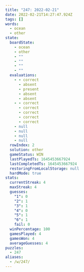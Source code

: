 ```yaml
---
title: "247: 2022-02-21"
date: 2022-02-21T14:27:47.924Z
tags: []
words:
  - ocean
  - other
state:
  boardState:
    - ocean
    - other
    - ""
    - ""
    - ""
    - ""
  evaluations:
    - - correct
      - absent
      - present
      - absent
      - absent
    - - correct
      - correct
      - correct
      - correct
      - correct
    - null
    - null
    - null
    - null
  rowIndex: 2
  solution: other
  gameStatus: WIN
  lastPlayedTs: 1645453667924
  lastCompletedTs: 1645453667924
  restoringFromLocalStorage: null
  hardMode: true
stats:
  currentStreak: 4
  maxStreak: 4
  guesses:
    "1": 0
    "2": 1
    "3": 1
    "4": 0
    "5": 1
    "6": 1
    fail: 0
  winPercentage: 100
  gamesPlayed: 4
  gamesWon: 4
  averageGuesses: 4
puzzles:
  - 247
aliases:
  - /w/247/
---
```

<!-- more -->
